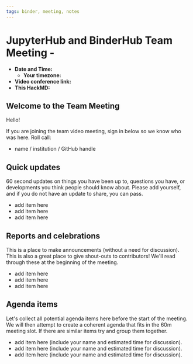 ```yaml
---
tags: binder, meeting, notes
---
```


# JupyterHub and BinderHub Team Meeting - <Month>

- **Date and Time:**
  - **Your timezone:**
- **Video conference link:**
- **This HackMD:**

## Welcome to the Team Meeting

Hello!

If you are joining the team video meeting, sign in below so we know who was here. Roll call:

- name / institution / GitHub handle

## Quick updates

60 second updates on things you have been up to, questions you have, or developments you think people should know about. Please add yourself, and if you do not have an update to share, you can pass.

- add item here
- add item here
- add item here

## Reports and celebrations

This is a place to make announcements (without a need for discussion). This is also a great place to give shout-outs to contributors! We'll read through these at the beginning of the meeting.

- add item here
- add item here
- add item here

## Agenda items

Let's collect all potential agenda items here before the start of the meeting. We will then attempt to create a coherent agenda that fits in the 60m meeting slot. If there are similar items try and group them together.

- add item here (include your name and estimated time for discussion).
- add item here (include your name and estimated time for discussion).
- add item here (include your name and estimated time for discussion).
